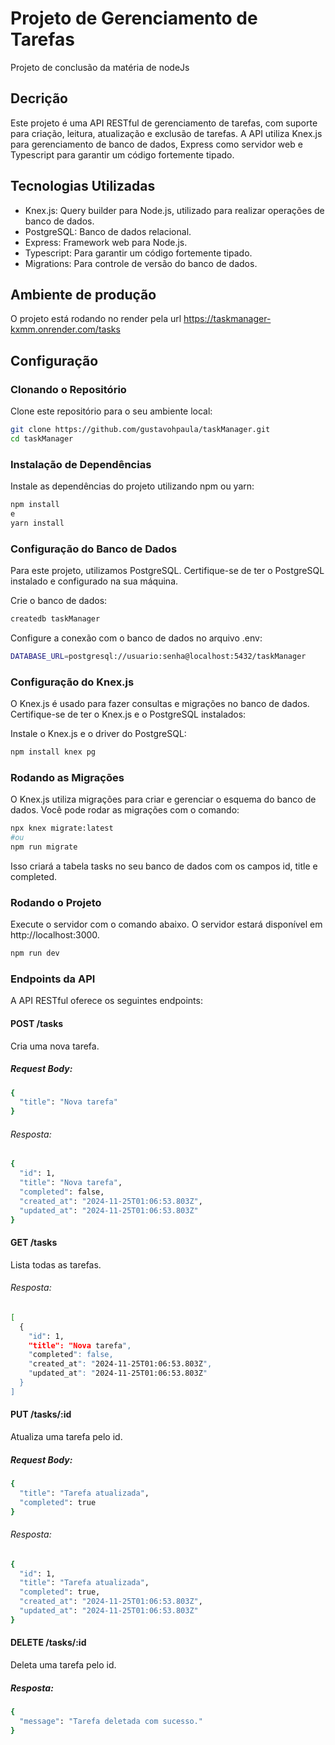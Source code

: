 # Projeto de Gerenciamento de Tarefas
Projeto de conclusão da matéria de nodeJs

## Decrição
Este projeto é uma API RESTful de gerenciamento de tarefas, com suporte para criação, leitura, atualização e exclusão de tarefas. A API utiliza Knex.js para gerenciamento de banco de dados, Express como servidor web e Typescript para garantir um código fortemente tipado.

## Tecnologias Utilizadas
* Knex.js: Query builder para Node.js, utilizado para realizar operações de banco de dados.
* PostgreSQL: Banco de dados relacional.
* Express: Framework web para Node.js.
* Typescript: Para garantir um código fortemente tipado.
* Migrations: Para controle de versão do banco de dados.

## Ambiente de produção
O projeto está rodando no render pela url https://taskmanager-kxmm.onrender.com/tasks

## Configuração
### Clonando o Repositório
Clone este repositório para o seu ambiente local:

```bash
git clone https://github.com/gustavohpaula/taskManager.git
cd taskManager
```
### Instalação de Dependências
Instale as dependências do projeto utilizando npm ou yarn:

```bash
npm install
e 
yarn install
```
### Configuração do Banco de Dados
Para este projeto, utilizamos PostgreSQL. Certifique-se de ter o PostgreSQL instalado e configurado na sua máquina.

Crie o banco de dados:
```bash
createdb taskManager
```

Configure a conexão com o banco de dados no arquivo .env:
```bash
DATABASE_URL=postgresql://usuario:senha@localhost:5432/taskManager
```

### Configuração do Knex.js
O Knex.js é usado para fazer consultas e migrações no banco de dados. Certifique-se de ter o Knex.js e o PostgreSQL instalados:

Instale o Knex.js e o driver do PostgreSQL:
```bash
npm install knex pg
```

### Rodando as Migrações
O Knex.js utiliza migrações para criar e gerenciar o esquema do banco de dados. Você pode rodar as migrações com o comando:

```bash
npx knex migrate:latest
#ou
npm run migrate
```

Isso criará a tabela tasks no seu banco de dados com os campos id, title e completed.

### Rodando o Projeto
Execute o servidor com o comando abaixo. O servidor estará disponível em http://localhost:3000.

```bash
npm run dev
```
### Endpoints da API
A API RESTful oferece os seguintes endpoints:

#### POST /tasks
Cria uma nova tarefa.

##### Request Body:

```bash
{
  "title": "Nova tarefa"
}
```
###### Resposta:

```bash
{
  "id": 1,
  "title": "Nova tarefa",
  "completed": false,
  "created_at": "2024-11-25T01:06:53.803Z",
  "updated_at": "2024-11-25T01:06:53.803Z"
}
```

#### GET /tasks
Lista todas as tarefas.

###### Resposta:

```bash
[
  {
    "id": 1,
    "title": "Nova tarefa",
    "completed": false,
    "created_at": "2024-11-25T01:06:53.803Z",
    "updated_at": "2024-11-25T01:06:53.803Z"
  }
]
```

#### PUT /tasks/:id
Atualiza uma tarefa pelo id.

##### Request Body:

```bash
{
  "title": "Tarefa atualizada",
  "completed": true
}
```

###### Resposta:

```bash 
{
  "id": 1,
  "title": "Tarefa atualizada",
  "completed": true,
  "created_at": "2024-11-25T01:06:53.803Z",
  "updated_at": "2024-11-25T01:06:53.803Z"
}
```

#### DELETE /tasks/:id
Deleta uma tarefa pelo id.

##### Resposta:

```bash
{
  "message": "Tarefa deletada com sucesso."
}
```
